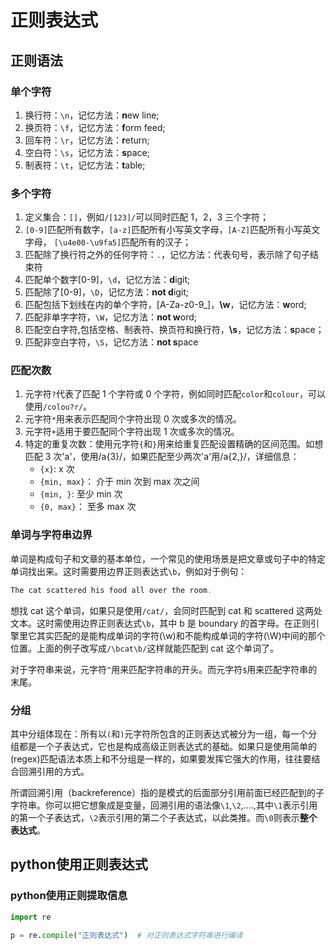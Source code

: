 # 正则表达式

## 正则语法

### 单个字符

1. 换行符：`\n`，记忆方法：**n**ew line;
2. 换页符：`\f`，记忆方法：**f**orm feed;
3. 回车符：`\r`，记忆方法：**r**eturn;
4. 空白符：`\s`，记忆方法：**s**pace;
5. 制表符：`\t`，记忆方法：**t**able;

### 多个字符

1. 定义集合：`[]`，例如`/[123]/`可以同时匹配 1，2，3 三个字符；
2. `[0-9]`匹配所有数字，`[a-z]`匹配所有小写英文字母，`[A-Z]`匹配所有小写英文字母， `[\u4e00-\u9fa5]`匹配所有的汉子；
3. 匹配除了换行符之外的任何字符：`.`，记忆方法：代表句号，表示除了句子结束符
4. 匹配单个数字[0-9]，`\d`，记忆方法：**d**igit;
5. 匹配除了[0-9]，`\D`，记忆方法：**not d**igit;
6. 匹配包括下划线在内的单个字符，[A-Za-z0-9_]，**\w**，记忆方法：**w**ord;
7. 匹配非单字字符，`\W`，记忆方法：**not w**ord;
8. 匹配空白字符,包括空格、制表符、换页符和换行符，**\s**，记忆方法：**s**pace；
9. 匹配非空白字符，`\S`，记忆方法：**not s**pace

### 匹配次数

1. 元字符`?`代表了匹配 1 个字符或 0 个字符，例如同时匹配`color`和`colour`，可以使用`/colou?r/`。
2. 元字符`*`用来表示匹配同个字符出现 0 次或多次的情况。
3. 元字符`+`适用于要匹配同个字符出现 1 次或多次的情况。
4. 特定的重复次数：使用元字符`{`和`}`用来给重复匹配设置精确的区间范围。如想匹配 3 次'a'，使用/a{3}/，如果匹配至少两次'a'用/a{2,}/，详细信息：
   - `{x}`: x 次
   - `{min, max}`： 介于 min 次到 max 次之间
   - `{min, }`: 至少 min 次
   - `{0, max}`： 至多 max 次

### 单词与字符串边界

单词是构成句子和文章的基本单位，一个常见的使用场景是把文章或句子中的特定单词找出来。这时需要用边界正则表达式`\b`，例如对于例句：

```js
The cat scattered his food all over the room.
```

想找 cat 这个单词，如果只是使用`/cat/`，会同时匹配到 cat 和 scattered 这两处文本。这时需使用边界正则表达式`\b`，其中 b 是 boundary 的首字母。在正则引擎里它其实匹配的是能构成单词的字符(\w)和不能构成单词的字符(\W)中间的那个位置。上面的例子改写成`/\bcat\b/`这样就能匹配到 cat 这个单词了。

对于字符串来说，元字符`^`用来匹配字符串的开头。而元字符`$`用来匹配字符串的末尾。

### 分组

其中分组体现在：所有以`(`和`)`元字符所包含的正则表达式被分为一组，每一个分组都是一个子表达式，它也是构成高级正则表达式的基础。如果只是使用简单的(regex)匹配语法本质上和不分组是一样的，如果要发挥它强大的作用，往往要结合回溯引用的方式。

所谓回溯引用（backreference）指的是模式的后面部分引用前面已经匹配到的子字符串。你可以把它想象成是变量，回溯引用的语法像`\1`,`\2`,....,其中`\1`表示引用的第一个子表达式，`\2`表示引用的第二个子表达式，以此类推。而`\0`则表示**整个表达式**。

## python使用正则表达式

### python使用正则提取信息

```py
import re

p = re.compile("正则表达式")  # 对正则表达式字符串进行编译
```
